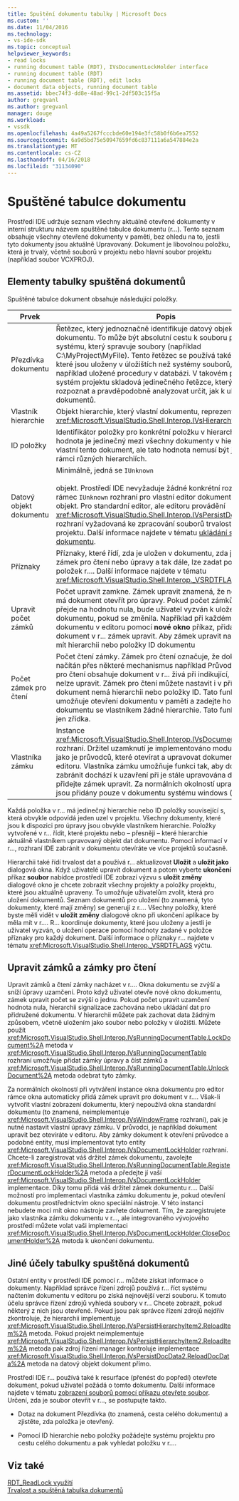 ```yaml
---
title: Spuštění dokumentu tabulky | Microsoft Docs
ms.custom: ''
ms.date: 11/04/2016
ms.technology:
- vs-ide-sdk
ms.topic: conceptual
helpviewer_keywords:
- read locks
- running document table (RDT), IVsDocumentLockHolder interface
- running document table (RDT)
- running document table (RDT), edit locks
- document data objects, running document table
ms.assetid: bbec74f3-dd8e-48ad-99c1-2df503c15f5a
author: gregvanl
ms.author: gregvanl
manager: douge
ms.workload:
- vssdk
ms.openlocfilehash: 4a49a5267fcccbde60e194e3fc58b0f6b6ea7552
ms.sourcegitcommit: 6a9d5bd75e50947659fd6c837111a6a547884e2a
ms.translationtype: MT
ms.contentlocale: cs-CZ
ms.lasthandoff: 04/16/2018
ms.locfileid: "31134090"
---
```

# <a name="running-document-table"></a>Spuštěné tabulce dokumentu
Prostředí IDE udržuje seznam všechny aktuálně otevřené dokumenty v interní strukturu názvem spuštěné tabulce dokumentu (r...). Tento seznam obsahuje všechny otevřené dokumenty v paměti, bez ohledu na to, jestli tyto dokumenty jsou aktuálně Upravovaný. Dokument je libovolnou položku, která je trvalý, včetně souborů v projektu nebo hlavní soubor projektu (například soubor VCXPROJ).  
  
## <a name="elements-of-the-running-document-table"></a>Elementy tabulky spuštěná dokumentů  
 Spuštěné tabulce dokument obsahuje následující položky.  
  
|Prvek|Popis|  
|-------------|-----------------|  
|Přezdívka dokumentu|Řetězec, který jednoznačně identifikuje datový objekt dokumentu. To může být absolutní cestu k souboru projektu systému, který spravuje soubory (například C:\MyProject\MyFile). Tento řetězec se používá také pro projekty, které jsou uloženy v úložištích než systémy souborů, jako je například uložené procedury v databázi. V takovém případě může systém projektu skladová jedinečného řetězce, který může rozpoznat a pravděpodobně analyzovat určit, jak k uložení dokumentů.|  
|Vlastník hierarchie|Objekt hierarchie, který vlastní dokumentu, reprezentovaná <xref:Microsoft.VisualStudio.Shell.Interop.IVsHierarchy> rozhraní.|  
|ID položky|Identifikátor položky pro konkrétní položku v hierarchii. Tato hodnota je jedinečný mezi všechny dokumenty v hierarchii, které vlastní tento dokument, ale tato hodnota nemusí být jedinečný v rámci různých hierarchiích.|  
|Datový objekt dokumentu|Minimálně, jedná se `IUnknown`<br /><br /> objekt. Prostředí IDE nevyžaduje žádné konkrétní rozhraní nad rámec `IUnknown` rozhraní pro vlastní editor dokumentu datový objekt. Pro standardní editor, ale editoru provádění <xref:Microsoft.VisualStudio.Shell.Interop.IVsPersistDocData2> rozhraní vyžadovaná ke zpracování souborů trvalost volání z projektu. Další informace najdete v tématu [ukládání standardní dokumentu](../../extensibility/internals/saving-a-standard-document.md).|  
|Příznaky|Příznaky, které řídí, zda je uložen v dokumentu, zda je použita zámek pro čtení nebo úpravy a tak dále, lze zadat po přidání položek r.... Další informace najdete v tématu <xref:Microsoft.VisualStudio.Shell.Interop._VSRDTFLAGS> výčtu.|  
|Upravit počet zámků|Počet upravit zamkne. Zámek upravit znamená, že některé editor má dokument otevřít pro úpravy. Pokud počet zámků upravit přejde na hodnotu nula, bude uživatel vyzván k uložení dokumentu, pokud se změnila. Například při každém otevření dokumentu v editoru pomocí **nové okno** příkaz, přidá se pro tento dokument v r... zámek upravit. Aby zámek upravit nastavení musí mít hierarchii nebo položky ID dokumentu|  
|Počet zámek pro čtení|Počet čtení zámky. Zámek pro čtení označuje, že dokument je načítán přes některé mechanismus například Průvodce. Zámek pro čtení obsahuje dokument v r... živá při indikující, že dokument nelze upravit. Zámek pro čtení můžete nastavit i v případě, že dokument nemá hierarchii nebo položky ID. Tato funkce umožňuje otevření dokumentu v paměti a zadejte ho r... bez dokumentu se vlastníkem žádné hierarchie. Tato funkce slouží jen zřídka.|  
|Vlastníka zámku|Instance <xref:Microsoft.VisualStudio.Shell.Interop.IVsDocumentLockHolder> rozhraní. Držitel uzamknutí je implementováno modulem funkce, jako je průvodců, které otevírat a upravovat dokumenty mimo editoru. Vlastníka zámku umožňuje funkci tak, aby do dokumentu zabránit dochází k uzavření při je stále upravována dokumentu přidejte zámek upravit. Za normálních okolností upravit zámky jsou přidány pouze v dokumentu systému windows (editory).|  
  
 Každá položka v r... má jedinečný hierarchie nebo ID položky související s, která obvykle odpovídá jeden uzel v projektu. Všechny dokumenty, které jsou k dispozici pro úpravy jsou obvykle vlastníkem hierarchie. Položky vytvořené v r... řídit, které projektu nebo – přesněji – které hierarchie aktuálně vlastníkem upravovaný objekt dat dokumentu. Pomocí informací v r..., rozhraní IDE zabránit v dokumentu otevíráte ve více projektů současně.  
  
 Hierarchii také řídí trvalost dat a používá r... aktualizovat **Uložit** a **uložit jako** dialogová okna. Když uživatelé upravit dokument a potom vyberte **ukončení** příkaz **soubor** nabídce prostředí IDE zobrazí výzvu s **uložit změny** dialogové okno je chcete zobrazit všechny projekty a položky projektu, které jsou aktuálně upraveny. To umožňuje uživatelům zvolit, která pro uložení dokumentů. Seznam dokumentů pro uložení (to znamená, tyto dokumenty, které mají změny) se generují z r.... Všechny položky, které byste měli vidět v **uložit změny** dialogové okno při ukončení aplikace by měla mít v r.... R... koordinuje dokumenty, které jsou uloženy a jestli je uživatel vyzván, o uložení operace pomocí hodnoty zadané v položce příznaky pro každý dokument. Další informace o příznaky r... najdete v tématu <xref:Microsoft.VisualStudio.Shell.Interop._VSRDTFLAGS> výčtu.  
  
## <a name="edit-locks-and-read-locks"></a>Upravit zámků a zámky pro čtení  
 Upravit zámků a čtení zámky nacházet v r.... Okna dokumentu se zvýší a sníží úpravy uzamčení. Proto když uživatel otevře nové okno dokumentu, zámek upravit počet se zvýší o jednu. Pokud počet upravit uzamčení hodnota nula, hierarchii signalizace zachována nebo ukládání dat pro přidružené dokumentu. V hierarchii můžete pak zachovat data žádným způsobem, včetně uložením jako soubor nebo položky v úložišti. Můžete použít <xref:Microsoft.VisualStudio.Shell.Interop.IVsRunningDocumentTable.LockDocument%2A> metoda v <xref:Microsoft.VisualStudio.Shell.Interop.IVsRunningDocumentTable> rozhraní umožňuje přidat zámky úpravy a číst zámků a <xref:Microsoft.VisualStudio.Shell.Interop.IVsRunningDocumentTable.UnlockDocument%2A> metoda odebrat tyto zámky.  
  
 Za normálních okolností při vytváření instance okna dokumentu pro editor rámce okna automaticky přidá zámek upravit pro dokument v r.... Však-li vytvořit vlastní zobrazení dokumentu, který nepoužívá okna standardní dokumentu (to znamená, neimplementuje <xref:Microsoft.VisualStudio.Shell.Interop.IVsWindowFrame> rozhraní), pak je nutné nastavit vlastní úpravy zámku. V průvodci, je například dokument upravit bez otevíráte v editoru. Aby zámky dokument k otevření průvodce a podobné entity, musí implementovat tyto entity <xref:Microsoft.VisualStudio.Shell.Interop.IVsDocumentLockHolder> rozhraní. Chcete-li zaregistrovat váš držitel zámek dokumentu, zavolejte <xref:Microsoft.VisualStudio.Shell.Interop.IVsRunningDocumentTable.RegisterDocumentLockHolder%2A> metoda a předejte jí vaší <xref:Microsoft.VisualStudio.Shell.Interop.IVsDocumentLockHolder> implementace. Díky tomu přidá váš držitel zámek dokumentu r.... Další možností pro implementaci vlastníka zámku dokumentu je, pokud otevření dokumentu prostřednictvím okno speciální nástroje. V této instanci nebudete moci mít okno nástroje zavřete dokument. Tím, že zaregistrujete jako vlastníka zámku dokumentu v r..., ale integrovaného vývojového prostředí můžete volat vaši implementaci <xref:Microsoft.VisualStudio.Shell.Interop.IVsDocumentLockHolder.CloseDocumentHolder%2A> metoda k ukončení dokumentu.  
  
## <a name="other-uses-of-the-running-document-table"></a>Jiné účely tabulky spuštěná dokumentů  
 Ostatní entity v prostředí IDE pomocí r... můžete získat informace o dokumenty. Například správce řízení zdrojů používá r... říct systému načtením dokumentu v editoru po získá nejnovější verzi souboru. K tomuto účelu správce řízení zdrojů vyhledá soubory v r... Chcete zobrazit, pokud některý z nich jsou otevřené. Pokud jsou pak správce řízení zdrojů nejdřív zkontroluje, že hierarchii implementuje <xref:Microsoft.VisualStudio.Shell.Interop.IVsPersistHierarchyItem2.ReloadItem%2A> metoda. Pokud projekt neimplementuje <xref:Microsoft.VisualStudio.Shell.Interop.IVsPersistHierarchyItem2.ReloadItem%2A> metoda pak zdroj řízení manager kontroluje implementace <xref:Microsoft.VisualStudio.Shell.Interop.IVsPersistDocData2.ReloadDocData%2A> metoda na datový objekt dokument přímo.  
  
 Prostředí IDE r... používá také k resurface (přenést do popředí) otevřete dokument, pokud uživatel požádá o tomto dokumentu. Další informace najdete v tématu [zobrazení souborů pomocí příkazu otevřete soubor](../../extensibility/internals/displaying-files-by-using-the-open-file-command.md). Určení, zda je soubor otevřít v r..., se postupujte takto.  
  
-   Dotaz na dokument Přezdívka (to znamená, cesta celého dokumentu) a zjistěte, zda položka je otevřený.  
  
-   Pomocí ID hierarchie nebo položky požádejte systému projektu pro cestu celého dokumentu a pak vyhledat položku v r....  
  
## <a name="see-also"></a>Viz také  
 [RDT_ReadLock využití](../../extensibility/internals/rdt-readlock-usage.md)   
 [Trvalost a spuštěná tabulka dokumentů](../../extensibility/internals/persistence-and-the-running-document-table.md)